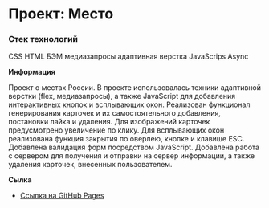 # Проект: Место

### Стек технологий
CSS
HTML
БЭМ
медиазапросы
адаптивная верстка
JavaScrips
Async

**Информация**

Проект о местах России.
В проекте использовалась техники адаптивной верстки (flex, медиазапросы), а также JavaScript для добавления интерактивных кнопок и всплывающих окон.
Реализован функционал генерирования карточек и их самостоятельного добавления, постановки лайка и удаления. Для изображений карточек предусмотрено увеличение по клику.
Для всплывающих окон реализована функция закрытия по оверлею, кнопке и клавише ESC.
Добавлена валидация форм посредством JavaScript. Добавлена работа с сервером для получения и отправки на сервер информации, а также удаления карточек, внесенных пользователем.

**Сылка**

* [Ссылка на GitHub Pages](https://vadimkoenen.github.io/mesto/)



